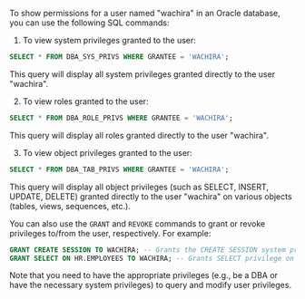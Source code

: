 To show permissions for a user named "wachira" in an Oracle database, you can use the following SQL commands:

1. To view system privileges granted to the user:

```sql
SELECT * FROM DBA_SYS_PRIVS WHERE GRANTEE = 'WACHIRA';
```

This query will display all system privileges granted directly to the user "wachira".

2. To view roles granted to the user:

```sql
SELECT * FROM DBA_ROLE_PRIVS WHERE GRANTEE = 'WACHIRA';
```

This query will display all roles granted directly to the user "wachira".

3. To view object privileges granted to the user:

```sql
SELECT * FROM DBA_TAB_PRIVS WHERE GRANTEE = 'WACHIRA';
```

This query will display all object privileges (such as SELECT, INSERT, UPDATE, DELETE) granted directly to the user "wachira" on various objects (tables, views, sequences, etc.).

You can also use the `GRANT` and `REVOKE` commands to grant or revoke privileges to/from the user, respectively. For example:

```sql
GRANT CREATE SESSION TO WACHIRA; -- Grants the CREATE SESSION system privilege
GRANT SELECT ON HR.EMPLOYEES TO WACHIRA; -- Grants SELECT privilege on the EMPLOYEES table in the HR schema
```

Note that you need to have the appropriate privileges (e.g., be a DBA or have the necessary system privileges) to query and modify user privileges.
